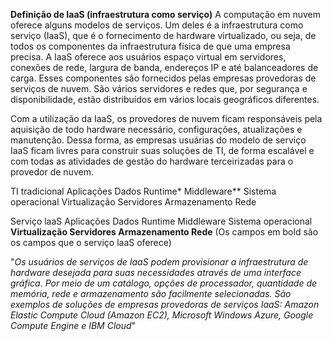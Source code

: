 **Definição de IaaS (infraestrutura como serviço)**
A computação em nuvem oferece alguns modelos de serviços. Um deles é a infraestrutura como serviço (IaaS), que é o fornecimento de hardware virtualizado, ou seja, de todos os componentes da infraestrutura física de que uma empresa precisa. A IaaS oferece aos usuários espaço virtual em servidores, conexões de rede, largura de banda, endereços IP e até balanceadores de carga. Esses componentes são fornecidos pelas empresas provedoras de serviços de nuvem. São vários servidores e redes que, por segurança e disponibilidade, estão distribuídos em vários locais geográficos diferentes. 

Com a utilização da IaaS, os provedores de nuvem ficam responsáveis pela aquisição de todo hardware necessário, configurações, atualizações e manutenção. Dessa forma, as empresas usuárias do modelo de serviço IaaS ficam livres para construir suas soluções de TI, de forma escalável e com todas as atividades de gestão do hardware terceirizadas para o provedor de nuvem.

TI tradicional
Aplicações
Dados
Runtime*
Middleware**
Sistema operacional
Virtualização
Servidores
Armazenamento
Rede


Serviço laaS
Aplicações
Dados
Runtime
Middleware
Sistema operacional
**Virtualização
Servidores
Armazenamento
Rede** 
(Os campos em bold são os campos que o serviço laaS oferece)

"*Os usuários de serviços de IaaS podem provisionar a infraestrutura de hardware desejada para suas necessidades através de uma interface gráfica. Por meio de um catálogo, opções de processador, quantidade de memória, rede e armazenamento são facilmente selecionadas. São exemplos de soluções de empresas provedoras de serviços IaaS: Amazon Elastic Compute Cloud (Amazon EC2), Microsoft Windows Azure, Google Compute Engine e IBM Cloud*"
